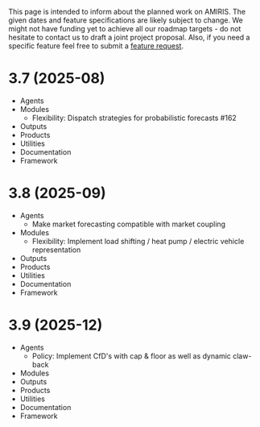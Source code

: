 This page is intended to inform about the planned work on AMIRIS.
The given dates and feature specifications are likely subject to change.
We might not have funding yet to achieve all our roadmap targets - do not hesitate to contact us to draft a joint project proposal.
Also, if you need a specific feature feel free to submit a [feature request](https://gitlab.com/dlr-ve/esy/amiris/amiris/-/issues).

# 3.7 (2025-08)
* Agents
* Modules
  * Flexibility: Dispatch strategies for probabilistic forecasts #162
* Outputs
* Products
* Utilities
* Documentation
* Framework

# 3.8 (2025-09)
* Agents
  * Make market forecasting compatible with market coupling
* Modules
  * Flexibility: Implement load shifting / heat pump / electric vehicle representation
* Outputs
* Products
* Utilities
* Documentation
* Framework

# 3.9 (2025-12)
* Agents
  * Policy: Implement CfD's with cap & floor as well as dynamic claw-back
* Modules
* Outputs
* Products
* Utilities
* Documentation
* Framework